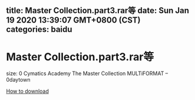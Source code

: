 
title: Master Collection.part3.rar等
date: Sun Jan 19 2020 13:39:07 GMT+0800 (CST)    
categories: baidu
---

# Master Collection.part3.rar等
size: 0
 Cymatics Academy The Master Collection MULTiFORMAT – 0daytown
 

[How to download](https://bpcam.bemobtrk.com/go/2ceec3aa-1ca2-46d6-b9ff-aaa5c184517c?jno=5272)